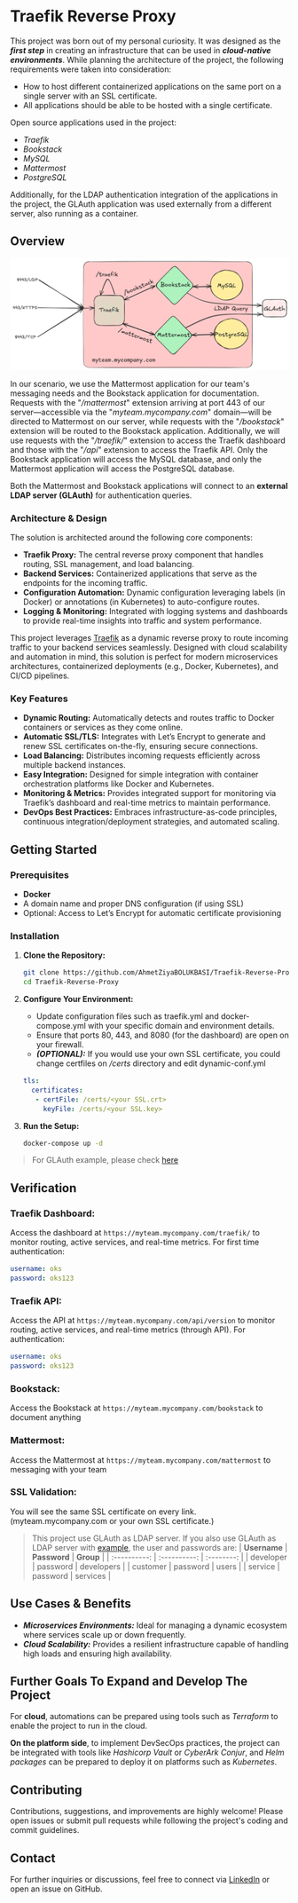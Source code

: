 # Traefik Reverse Proxy

This project was born out of my personal curiosity. It was designed as the _**first step**_ in creating an infrastructure that can be used in _**cloud-native environments**_. While planning the architecture of the project, the following requirements were taken into consideration:

- How to host different containerized applications on the same port on a single server with an SSL certificate.
- All applications should be able to be hosted with a single certificate.

Open source applications used in the project:

- _Traefik_
- _Bookstack_
- _MySQL_
- _Mattermost_
- _PostgreSQL_

Additionally, for the LDAP authentication integration of the applications in the project, the GLAuth application was used externally from a different server, also running as a container.

## Overview

![Project Architecture](https://github.com/AhmetZiyaBOLUKBASI/Traefik-Reverse-Proxy/blob/assests/img/ksnip_20250303-002022.png)


In our scenario, we use the Mattermost application for our team's messaging needs and the Bookstack application for documentation. Requests with the "_/mattermost_" extension arriving at port 443 of our server—accessible via the "_myteam.mycompany.com_" domain—will be directed to Mattermost on our server, while requests with the "_/bookstack_" extension will be routed to the Bookstack application. Additionally, we will use requests with the "_/traefik/_" extension to access the Traefik dashboard and those with the "_/api_" extension to access the Traefik API. Only the Bookstack application will access the MySQL database, and only the Mattermost application will access the PostgreSQL database.

Both the Mattermost and Bookstack applications will connect to an **external LDAP server (GLAuth)** for authentication queries.

### Architecture & Design

The solution is architected around the following core components:

- **Traefik Proxy:** The central reverse proxy component that handles routing, SSL management, and load balancing.
- **Backend Services:** Containerized applications that serve as the endpoints for the incoming traffic.
- **Configuration Automation:** Dynamic configuration leveraging labels (in Docker) or annotations (in Kubernetes) to auto-configure routes.
- **Logging & Monitoring:** Integrated with logging systems and dashboards to provide real-time insights into traffic and system performance.

This project leverages [Traefik](https://traefik.io/) as a dynamic reverse proxy to route incoming traffic to your backend services seamlessly. Designed with cloud scalability and automation in mind, this solution is perfect for modern microservices architectures, containerized deployments (e.g., Docker, Kubernetes), and CI/CD pipelines.

### Key Features

- **Dynamic Routing:** Automatically detects and routes traffic to Docker containers or services as they come online.
- **Automatic SSL/TLS:** Integrates with Let’s Encrypt to generate and renew SSL certificates on-the-fly, ensuring secure connections.
- **Load Balancing:** Distributes incoming requests efficiently across multiple backend instances.
- **Easy Integration:** Designed for simple integration with container orchestration platforms like Docker and Kubernetes.
- **Monitoring & Metrics:** Provides integrated support for monitoring via Traefik’s dashboard and real-time metrics to maintain performance.
- **DevOps Best Practices:** Embraces infrastructure-as-code principles, continuous integration/deployment strategies, and automated scaling.

## Getting Started

### Prerequisites

- **Docker**
- A domain name and proper DNS configuration (if using SSL)
- Optional: Access to Let’s Encrypt for automatic certificate provisioning

### Installation

1. **Clone the Repository:**
   ```bash
   git clone https://github.com/AhmetZiyaBOLUKBASI/Traefik-Reverse-Proxy.git
   cd Traefik-Reverse-Proxy

2. **Configure Your Environment:**

   * Update configuration files such as traefik.yml and docker-compose.yml with your specific domain and environment details.
   * Ensure that ports 80, 443, and 8080 (for the dashboard) are open on your firewall.
   * **_(OPTIONAL):_** If you would use your own SSL certificate, you could change certfiles on _/certs_ directory and edit dynamic-conf.yml
   ```yaml
   tls:
     certificates:
      - certFile: /certs/<your SSL.crt>
        keyFile: /certs/<your SSL.key>

3. **Run the Setup:**

   ```bash
   docker-compose up -d

> For GLAuth example, please check [here](https://github.com/rickardl/ldap-mock)

## Verification ##

### Traefik Dashboard:

Access the dashboard at `https://myteam.mycompany.com/traefik/` to monitor routing, active services, and real-time metrics. For first time authentication:
```yaml
username: oks
password: oks123
```

### Traefik API:

Access the API at `https://myteam.mycompany.com/api/version` to monitor routing, active services, and real-time metrics (through API). For authentication:
```yaml
username: oks
password: oks123
```
### Bookstack:

Access the Bookstack at `https://myteam.mycompany.com/bookstack` to document anything

### Mattermost:

Access the Mattermost at `https://myteam.mycompany.com/mattermost` to messaging with your team

### SSL Validation:

You will see the same SSL certificate on every link.(myteam.mycompany.com or your own SSL certificate.)

> This project use GLAuth as LDAP server. If you also use GLAuth as LDAP server with [example](https://github.com/rickardl/ldap-mock), the user and passwords are:
> | **Username** | **Password** | **Group**  |
> | :----------: | :----------: | :--------: |
> | developer    | password     | developers |
> | customer     | password     | users      |
> | service      | password     | services   |

## Use Cases & Benefits

- **_Microservices Environments:_** Ideal for managing a dynamic ecosystem where services scale up or down frequently.
- **_Cloud Scalability:_** Provides a resilient infrastructure capable of handling high loads and ensuring high availability.

## Further Goals To Expand and Develop The Project

For **cloud**, automations can be prepared using tools such as _Terraform_ to enable the project to run in the cloud.

**On the platform side**, to implement DevSecOps practices, the project can be integrated with tools like _Hashicorp Vault_ or _CyberArk Conjur_, and _Helm packages_ can be prepared to deploy it on platforms such as _Kubernetes_.

## Contributing

Contributions, suggestions, and improvements are highly welcome! Please open issues or submit pull requests while following the project's coding and commit guidelines.

## Contact

For further inquiries or discussions, feel free to connect via [LinkedIn](https://www.linkedin.com/in/ahmet-ziya-bolukbasi/) or open an issue on GitHub.
